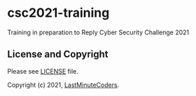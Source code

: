 # csc2021-training

Training in preparation to Reply Cyber Security Challenge 2021

## License and Copyright

Please see [LICENSE](LICENSE) file.

Copyright (c) 2021, [LastMinuteCoders](https://github.com/LastMinuteCoders).

<!-- EOF -->
